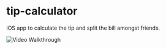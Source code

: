 # tip-calculator
iOS app to calculate the tip and split the bill amongst friends.



<img src='https://imgur.com/gallery/PlC73' title='Video Walkthrough' width='' alt='Video Walkthrough' />
